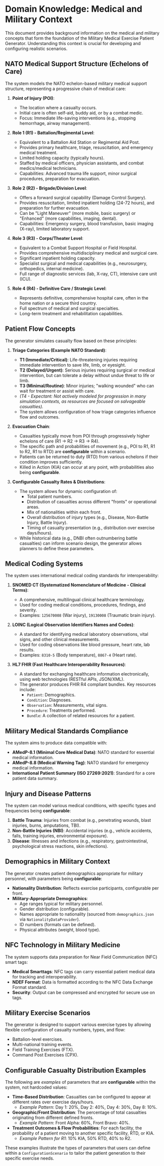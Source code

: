 # Domain Knowledge: Medical and Military Context

This document provides background information on the medical and military concepts that form the foundation of the Military Medical Exercise Patient Generator. Understanding this context is crucial for developing and configuring realistic scenarios.

## NATO Medical Support Structure (Echelons of Care)

The system models the NATO echelon-based military medical support structure, representing a progressive chain of medical care:

1.  **Point of Injury (POI)**:
    *   The location where a casualty occurs.
    *   Initial care is often self-aid, buddy aid, or by a combat medic.
    *   Focus: Immediate life-saving interventions (e.g., stopping hemorrhage, airway management).

2.  **Role 1 (R1) - Battalion/Regimental Level**:
    *   Equivalent to a Battalion Aid Station or Regimental Aid Post.
    *   Provides primary healthcare, triage, resuscitation, and emergency medical treatment.
    *   Limited holding capacity (typically hours).
    *   Staffed by medical officers, physician assistants, and combat medics/medical technicians.
    *   Capabilities: Advanced trauma life support, minor surgical procedures, preparation for evacuation.

3.  **Role 2 (R2) - Brigade/Division Level**:
    *   Offers a forward surgical capability (Damage Control Surgery).
    *   Provides resuscitation, limited inpatient holding (24-72 hours), and preparation for further evacuation.
    *   Can be "Light Maneuver" (more mobile, basic surgery) or "Enhanced" (more capabilities, imaging, dental).
    *   Capabilities: Emergency surgery, blood transfusion, basic imaging (X-ray), limited laboratory support.

4.  **Role 3 (R3) - Corps/Theater Level**:
    *   Equivalent to a Combat Support Hospital or Field Hospital.
    *   Provides comprehensive multidisciplinary medical and surgical care.
    *   Significant inpatient holding capacity.
    *   Specialist surgical and medical capabilities (e.g., neurosurgery, orthopedics, internal medicine).
    *   Full range of diagnostic services (lab, X-ray, CT), intensive care unit (ICU).

5.  **Role 4 (R4) - Definitive Care / Strategic Level**:
    *   Represents definitive, comprehensive hospital care, often in the home nation or a secure third country.
    *   Full spectrum of medical and surgical specialties.
    *   Long-term treatment and rehabilitation capabilities.

## Patient Flow Concepts

The generator simulates casualty flow based on these principles:

1.  **Triage Categories (Example NATO Standard)**:
    *   **T1 (Immediate/Critical)**: Life-threatening injuries requiring immediate intervention to save life, limb, or eyesight.
    *   **T2 (Delayed/Urgent)**: Serious injuries requiring surgical or medical intervention, but can tolerate a delay without undue threat to life or limb.
    *   **T3 (Minimal/Routine)**: Minor injuries; "walking wounded" who can wait for treatment or assist with care.
    *   *(T4 - Expectant: Not actively modeled for progression in many simulation contexts, as resources are focused on salvageable casualties).*
    *   The system allows configuration of how triage categories influence flow and outcomes.

2.  **Evacuation Chain**:
    *   Casualties typically move from POI through progressively higher echelons of care (R1 → R2 → R3 → R4).
    *   The specific path and probabilities of movement (e.g., POI to R1, R1 to R2, R1 to RTD) are **configurable** within a scenario.
    *   Patients can be returned to duty (RTD) from various echelons if their condition improves sufficiently.
    *   Killed in Action (KIA) can occur at any point, with probabilities also being **configurable**.

3.  **Configurable Casualty Rates & Distributions**:
    *   The system allows for dynamic configuration of:
        *   Total patient numbers.
        *   Distribution of casualties across different "fronts" or operational areas.
        *   Mix of nationalities within each front.
        *   Overall distribution of injury types (e.g., Disease, Non-Battle Injury, Battle Injury).
        *   Timing of casualty presentation (e.g., distribution over exercise days/hours).
    *   While historical data (e.g., DNBI often outnumbering battle casualties) can inform scenario design, the generator allows planners to define these parameters.

## Medical Coding Systems

The system uses international medical coding standards for interoperability:

1.  **SNOMED CT (Systematized Nomenclature of Medicine - Clinical Terms)**:
    *   A comprehensive, multilingual clinical healthcare terminology.
    *   Used for coding medical conditions, procedures, findings, and severity.
    *   Examples: `125670008` (War injury), `19130008` (Traumatic brain injury).

2.  **LOINC (Logical Observation Identifiers Names and Codes)**:
    *   A standard for identifying medical laboratory observations, vital signs, and other clinical measurements.
    *   Used for coding observations like blood pressure, heart rate, lab results.
    *   Examples: `8310-5` (Body temperature), `8867-4` (Heart rate).

3.  **HL7 FHIR (Fast Healthcare Interoperability Resources)**:
    *   A standard for exchanging healthcare information electronically, using web technologies (RESTful APIs, JSON/XML).
    *   The generator produces FHIR R4 compliant bundles. Key resources include:
        *   `Patient`: Demographics.
        *   `Condition`: Diagnoses.
        *   `Observation`: Measurements, vital signs.
        *   `Procedure`: Treatments performed.
        *   `Bundle`: A collection of related resources for a patient.

## Military Medical Standards Compliance

The system aims to produce data compatible with:
*   **AMedP-8.1 (Minimal Core Medical Data)**: NATO standard for essential medical information.
*   **AMedP-8.8 (Medical Warning Tag)**: NATO standard for emergency medical information.
*   **International Patient Summary (ISO 27269:2021)**: Standard for a core patient data summary.

## Injury and Disease Patterns

The system can model various medical conditions, with specific types and frequencies being **configurable**:

1.  **Battle Trauma**: Injuries from combat (e.g., penetrating wounds, blast injuries, burns, amputations, TBI).
2.  **Non-Battle Injuries (NBI)**: Accidental injuries (e.g., vehicle accidents, falls, training injuries, environmental exposure).
3.  **Disease**: Illnesses and infections (e.g., respiratory, gastrointestinal, psychological stress reactions, skin infections).

## Demographics in Military Context

The generator creates patient demographics appropriate for military personnel, with parameters being **configurable**:
*   **Nationality Distribution**: Reflects exercise participants, configurable per front.
*   **Military-Appropriate Demographics**:
    *   Age ranges typical for military personnel.
    *   Gender distribution (configurable).
    *   Names appropriate to nationality (sourced from `demographics.json` via `NationalityDataProvider`).
    *   ID numbers (formats can be defined).
    *   Physical attributes (weight, blood type).

## NFC Technology in Military Medicine

The system supports data preparation for Near Field Communication (NFC) smart tags:
*   **Medical Smarttags**: NFC tags can carry essential patient medical data for tracking and interoperability.
*   **NDEF Format**: Data is formatted according to the NFC Data Exchange Format standard.
*   **Security**: Output can be compressed and encrypted for secure use on tags.

## Military Exercise Scenarios

The generator is designed to support various exercise types by allowing flexible configuration of casualty numbers, types, and flow:
*   Battalion-level exercises.
*   Multi-national training events.
*   Field Training Exercises (FTX).
*   Command Post Exercises (CPX).

## Configurable Casualty Distribution Examples

The following are *examples* of parameters that are **configurable** within the system, not hardcoded values:

*   **Time-Based Distribution**: Casualties can be configured to appear at different rates over exercise days/hours.
    *   *Example Pattern*: Day 1: 20%, Day 2: 40%, Day 4: 30%, Day 8: 10%.
*   **Geographic/Front Distribution**: The percentage of total casualties originating from different defined fronts.
    *   *Example Pattern*: Front Alpha: 60%, Front Bravo: 40%.
*   **Treatment Outcomes & Flow Probabilities**: For each facility, the probability of a patient moving to another specific facility, RTD, or KIA.
    *   *Example Pattern for R1*: 10% KIA, 50% RTD, 40% to R2.

These examples illustrate the types of parameters that users can define within a `ConfigurationScenario` to tailor the patient generation to their specific exercise needs.
